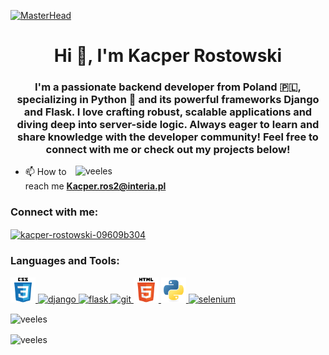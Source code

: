 <a href="https://rishavchanda.io" target="_blank"><img src="https://i.pinimg.com/originals/16/03/fb/1603fb7077abb9093f4af305b4e5ce79.gif" alt="MasterHead" style="width: 100%; height: 230px;"></a>
<h1 align="center">Hi 👋, I'm Kacper Rostowski</h1>
<h3 align="center">I'm a passionate backend developer from Poland 🇵🇱, specializing in Python 🐍 and its powerful frameworks Django and Flask. I love crafting robust, scalable applications and diving deep into server-side logic. Always eager to learn and share knowledge with the developer community! Feel free to connect with me or check out my projects below!</h3>

<p align="left"> <img src="https://camo.githubusercontent.com/7de37139d0b4c1ce40865e799b446c0e963a3dd8fb68d239707237c40604fa3d/68747470733a2f2f63646e2e6472696262626c652e636f6d2f75736572732f3733303730332f73637265656e73686f74732f363538313234332f6176656e746f2e676966" align="right", width="400", alt="veeles" /> </p>

- 📫 How to reach me **Kacper.ros2@interia.pl**

<h3 align="left">Connect with me:</h3>
<p align="left">
<a href="https://linkedin.com/in/kacper-rostowski-09609b304" target="blank"><img align="center" src="https://raw.githubusercontent.com/rahuldkjain/github-profile-readme-generator/master/src/images/icons/Social/linked-in-alt.svg" alt="kacper-rostowski-09609b304" height="30" width="40" /></a>
</p>

<h3 align="left">Languages and Tools:</h3>
<p align="left"> <a href="https://www.w3schools.com/css/" target="_blank" rel="noreferrer"> <img src="https://raw.githubusercontent.com/devicons/devicon/master/icons/css3/css3-original-wordmark.svg" alt="css3" width="40" height="40"/> </a> <a href="https://www.djangoproject.com/" target="_blank" rel="noreferrer"> <img src="https://cdn.worldvectorlogo.com/logos/django.svg" alt="django" width="40" height="40"/> </a> <a href="https://flask.palletsprojects.com/" target="_blank" rel="noreferrer"> <img src="https://www.vectorlogo.zone/logos/pocoo_flask/pocoo_flask-icon.svg" alt="flask" width="40" height="40"/> </a> <a href="https://git-scm.com/" target="_blank" rel="noreferrer"> <img src="https://www.vectorlogo.zone/logos/git-scm/git-scm-icon.svg" alt="git" width="40" height="40"/> </a> <a href="https://www.w3.org/html/" target="_blank" rel="noreferrer"> <img src="https://raw.githubusercontent.com/devicons/devicon/master/icons/html5/html5-original-wordmark.svg" alt="html5" width="40" height="40"/> </a> <a href="https://www.python.org" target="_blank" rel="noreferrer"> <img src="https://raw.githubusercontent.com/devicons/devicon/master/icons/python/python-original.svg" alt="python" width="40" height="40"/> </a> <a href="https://www.selenium.dev" target="_blank" rel="noreferrer"> <img src="https://raw.githubusercontent.com/detain/svg-logos/780f25886640cef088af994181646db2f6b1a3f8/svg/selenium-logo.svg" alt="selenium" width="40" height="40"/> </a> </p>

<p><img align="center" src="https://github-readme-stats.vercel.app/api/top-langs?username=veeles&show_icons=true&locale=en&layout=compact" alt="veeles" /></p>

<p><img align="center" src="https://github-readme-streak-stats.herokuapp.com/?user=veeles&" alt="veeles" /></p>
